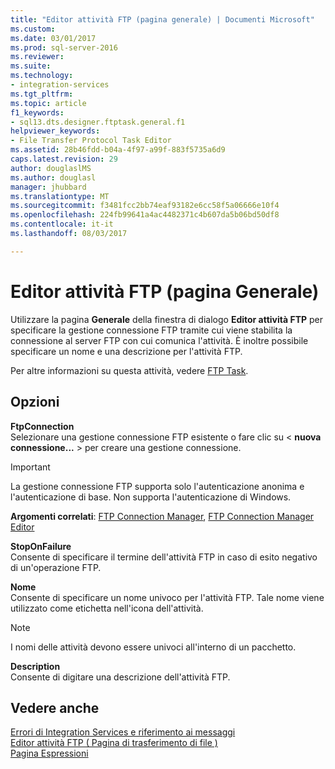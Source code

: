 ```yaml
---
title: "Editor attività FTP (pagina generale) | Documenti Microsoft"
ms.custom: 
ms.date: 03/01/2017
ms.prod: sql-server-2016
ms.reviewer: 
ms.suite: 
ms.technology:
- integration-services
ms.tgt_pltfrm: 
ms.topic: article
f1_keywords:
- sql13.dts.designer.ftptask.general.f1
helpviewer_keywords:
- File Transfer Protocol Task Editor
ms.assetid: 28b46fdd-b04a-4f97-a99f-883f5735a6d9
caps.latest.revision: 29
author: douglaslMS
ms.author: douglasl
manager: jhubbard
ms.translationtype: MT
ms.sourcegitcommit: f3481fcc2bb74eaf93182e6cc58f5a06666e10f4
ms.openlocfilehash: 224fb99641a4ac4482371c4b607da5b06bd50df8
ms.contentlocale: it-it
ms.lasthandoff: 08/03/2017

---
```

# <a name="ftp-task-editor-general-page"></a>Editor attività FTP (pagina Generale)
  Utilizzare la pagina **Generale** della finestra di dialogo **Editor attività FTP** per specificare la gestione connessione FTP tramite cui viene stabilita la connessione al server FTP con cui comunica l'attività. È inoltre possibile specificare un nome e una descrizione per l'attività FTP.  
  
 Per altre informazioni su questa attività, vedere [FTP Task](../../integration-services/control-flow/ftp-task.md).  
  
## <a name="options"></a>Opzioni  
 **FtpConnection**  
 Selezionare una gestione connessione FTP esistente o fare clic su \< **nuova connessione...** > per creare una gestione connessione.  
  
> [!IMPORTANT]  
>  La gestione connessione FTP supporta solo l'autenticazione anonima e l'autenticazione di base. Non supporta l'autenticazione di Windows.  
  
 **Argomenti correlati**: [FTP Connection Manager](../../integration-services/connection-manager/ftp-connection-manager.md), [FTP Connection Manager Editor](../../integration-services/connection-manager/ftp-connection-manager-editor.md)  
  
 **StopOnFailure**  
 Consente di specificare il termine dell'attività FTP in caso di esito negativo di un'operazione FTP.  
  
 **Nome**  
 Consente di specificare un nome univoco per l'attività FTP. Tale nome viene utilizzato come etichetta nell'icona dell'attività.  
  
> [!NOTE]  
>  I nomi delle attività devono essere univoci all'interno di un pacchetto.  
  
 **Description**  
 Consente di digitare una descrizione dell'attività FTP.  
  
## <a name="see-also"></a>Vedere anche  
 [Errori di Integration Services e riferimento ai messaggi](../../integration-services/integration-services-error-and-message-reference.md)   
 [Editor attività FTP &#40; Pagina di trasferimento di file &#41;](../../integration-services/control-flow/ftp-task-editor-file-transfer-page.md)   
 [Pagina Espressioni](../../integration-services/expressions/expressions-page.md)  
  
  
